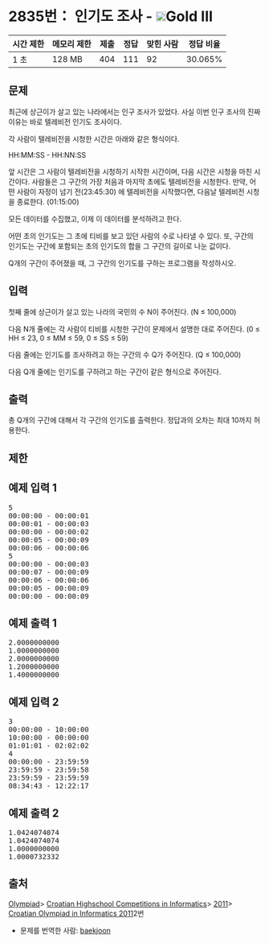 # 2835번： 인기도 조사 - <img src="https://static.solved.ac/tier_small/13.svg" style="height:20px" />Gold III


| 시간 제한 | 메모리 제한 | 제출 | 정답 | 맞힌 사람 | 정답 비율 |
| --- | --- | --- | --- | --- | --- |
| 1 초 | 128 MB | 404 | 111 | 92 | 30.065% |


## 문제


최근에 상근이가 살고 있는 나라에서는 인구 조사가 있었다. 사실 이번 인구 조사의 진짜 이유는 바로 텔레비전 인기도 조사이다.

각 사람이 텔레비전을 시청한 시간은 아래와 같은 형식이다.

HH:MM:SS - HH:NN:SS

앞 시간은 그 사람이 텔레비전을 시청하기 시작한 시간이며, 다음 시간은 시청을 마친 시간이다. 사람들은 그 구간의 가장 처음과 마지막 초에도 텔레비전을 시청한다. 만약, 어떤 사람이 자정이 넘기 전(23:45:30) 에 텔레비전을 시작했다면, 다음날 텔레비전 시청을 종료한다. (01:15:00)

모든 데이터를 수집했고, 이제 이 데이터를 분석하려고 한다.

어떤 초의 인기도는 그 초에 티비를 보고 있던 사람의 수로 나타낼 수 있다. 또, 구간의 인기도는 구간에 포함되는 초의 인기도의 합을 그 구간의 길이로 나눈 값이다.

Q개의 구간이 주어졌을 때, 그 구간의 인기도를 구하는 프로그램을 작성하시오.




## 입력


첫째 줄에 상근이가 살고 있는 나라의 국민의 수 N이 주어진다. (N ≤ 100,000)

다음 N개 줄에는 각 사람이 티비를 시청한 구간이 문제에서 설명한 대로 주어진다. (0 ≤ HH ≤ 23, 0 ≤ MM ≤ 59, 0 ≤ SS ≤ 59)

다음 줄에는 인기도를 조사하려고 하는 구간의 수 Q가 주어진다. (Q ≤ 100,000)

다음 Q개 줄에는 인기도를 구하려고 하는 구간이 같은 형식으로 주어진다.




## 출력


총 Q개의 구간에 대해서 각 구간의 인기도를 출력한다. 정답과의 오차는 최대 10까지 허용한다.



## 제한




## 예제 입력 1


<pre>5
00:00:00 - 00:00:01
00:00:01 - 00:00:03
00:00:00 - 00:00:02
00:00:05 - 00:00:09
00:00:06 - 00:00:06
5
00:00:00 - 00:00:03
00:00:07 - 00:00:09
00:00:06 - 00:00:06
00:00:05 - 00:00:09
00:00:00 - 00:00:09
</pre>


## 예제 출력 1


<pre>2.0000000000
1.0000000000
2.0000000000
1.2000000000
1.4000000000
</pre>




## 예제 입력 2


<pre>3
00:00:00 - 10:00:00
10:00:00 - 00:00:00
01:01:01 - 02:02:02
4
00:00:00 - 23:59:59
23:59:59 - 23:59:58
23:59:59 - 23:59:59
08:34:43 - 12:22:17
</pre>


## 예제 출력 2


<pre>1.0424074074
1.0424074074
1.0000000000
1.0000732332
</pre>






## 출처


[Olympiad](/category/2)> [Croatian Highschool Competitions in Informatics](/category/25)> [2011](/category/27)> [Croatian Olympiad in Informatics 2011](/category/detail/74)2번
- 문제를 번역한 사람: [baekjoon](/user/baekjoon)




